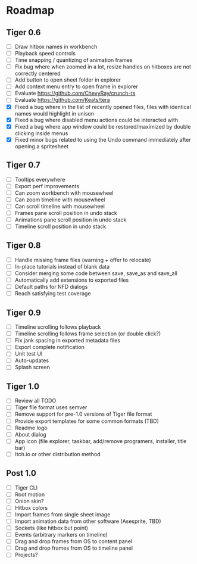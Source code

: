 # Roadmap

## Tiger 0.6

- [ ] Draw hitbox names in workbench
- [ ] Playback speed controls
- [ ] Time snapping / quantizing of animation frames
- [ ] Fix bug where when zoomed in a lot, resize handles on hitboxes are not correctly centered
- [ ] Add button to open sheet folder in explorer
- [ ] Add context menu entry to open frame in explorer
- [ ] Evaluate https://github.com/ChevyRay/crunch-rs
- [ ] Evaluate https://github.com/Keats/tera
- [x] Fixed a bug where in the list of recently opened files, files with identical names would highlight in unison
- [x] Fixed a bug where disabled menu actions could be interacted with
- [x] Fixed a bug where app window could be restored/maximized by double clicking inside menus
- [x] Fixed minor bugs related to using the Undo command immediately after opening a spritesheet

## Tiger 0.7

- [ ] Tooltips everywhere
- [ ] Export perf improvements
- [ ] Can zoom workbench with mousewheel
- [ ] Can zoom timeline with mousewheel
- [ ] Can scroll timeline with mousewheel
- [ ] Frames pane scroll position in undo stack
- [ ] Animations pane scroll position in undo stack
- [ ] Timeline scroll position in undo stack

## Tiger 0.8

- [ ] Handle missing frame files (warning + offer to relocate)
- [ ] In-place tutorials instead of blank data
- [ ] Consider merging some code between save, save_as and save_all
- [ ] Automatically add extensions to exported files
- [ ] Default paths for NFD dialogs
- [ ] Reach satisfying test coverage

## Tiger 0.9

- [ ] Timeline scrolling follows playback
- [ ] Timeline scrolling follows frame selection (or double click?)
- [ ] Fix jank spacing in exported metadata files
- [ ] Export complete notification
- [ ] Unit test UI
- [ ] Auto-updates
- [ ] Splash screen

## Tiger 1.0

- [ ] Review all TODO
- [ ] Tiger file format uses semver
- [ ] Remove support for pre-1.0 versions of Tiger file format
- [ ] Provide export templates for some common formats (TBD)
- [ ] Readme logo
- [ ] About dialog
- [ ] App icon (file explorer, taskbar, add/remove programers, installer, title bar)
- [ ] Itch.io or other distribution method

## Post 1.0

- [ ] Tiger CLI
- [ ] Root motion
- [ ] Onion skin?
- [ ] Hitbox colors
- [ ] Import frames from single sheet image
- [ ] Import animation data from other software (Asesprite, TBD)
- [ ] Sockets (like hitbox but point)
- [ ] Events (arbitrary markers on timeline)
- [ ] Drag and drop frames from OS to content panel
- [ ] Drag and drop frames from OS to timeline panel
- [ ] Projects?
